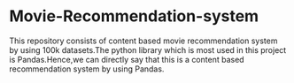 # Movie-Recommendation-system
This repository consists of content based movie recommendation system by using 100k datasets.The python library which is most used in this project is Pandas.Hence,we can directly say that this is a content based recommendation system by using Pandas.
